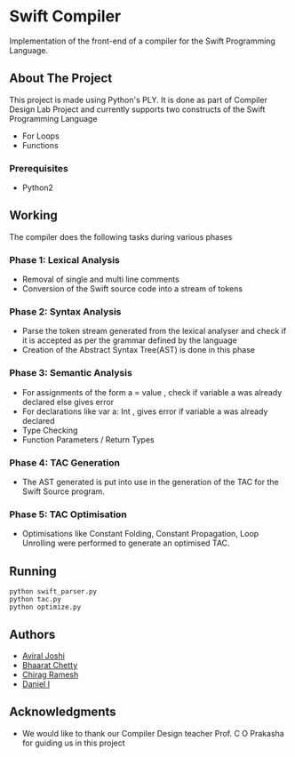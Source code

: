 # Swift Compiler

Implementation of the front-end of a compiler for the Swift Programming Language. 

## About The Project

This project is made using Python's PLY. It is done as part of Compiler Design Lab Project and currently supports two constructs 
of the Swift Programming Language 
* For Loops
* Functions


### Prerequisites

* Python2 

## Working
The compiler does the following tasks during various phases
### Phase 1: Lexical Analysis 
* Removal of single and multi line comments
* Conversion of the Swift source code into a stream of tokens
### Phase 2: Syntax Analysis 
* Parse the token stream generated from the lexical analyser and check if it is accepted as per the grammar defined by the language
* Creation of the Abstract Syntax Tree(AST) is done in this phase
### Phase 3: Semantic Analysis 
* For assignments of the form a = value , check if variable a was already declared else gives error
* For declarations like var a: Int , gives error if variable a was already declared
* Type Checking
* Function Parameters / Return Types
### Phase 4: TAC Generation 
* The AST generated is put into use in the generation of the TAC for the Swift Source program.
### Phase 5: TAC Optimisation
* Optimisations like Constant Folding, Constant Propagation, Loop Unrolling were performed to generate an optimised TAC.

## Running

    python swift_parser.py
    python tac.py
    python optimize.py

## Authors

* [Aviral Joshi](https://github.com/dataviral) 
* [Bhaarat Chetty](https://github.com/bhaaratchetty) 
* [Chirag Ramesh](https://github.com/chiggy97)
* [Daniel I](https://github.com/danny311296) 

## Acknowledgments

* We would like to thank our Compiler Design teacher Prof. C O Prakasha for guiding us in this project

